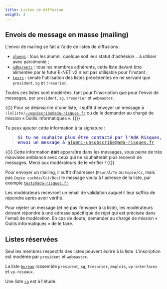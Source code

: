 ```yaml
---
title: Listes de diffusion
weight: 3
---
```


## Envois de message en masse (mailing)

L'envoi de mailing se fait à l'aide de listes de diffusions :

- [`alumni`](mailto:alumni@ada-risques.fr) : tous les alumni, quelque soit leur statut d'adhésion... à utiliser avec parcimonie ;
- [`adherents`](mailto:adherents@ada-risques.fr) : tous les membres adhérents, cette liste devant être alimentée par le futur E-NET v2 n'est pas utilisable pour l'instant ;
- [`tests`](mailto:tests@ada-risques.fr) : simule l'utilisation des listes précédentes en ne servant que `president`, `sg` et `tresorier`.

Toutes ces listes sont modérées, tant pour l'inscription que pour l'envoi de messages, par `president`, `sg`, `tresorier` et `webmaster`.

{{<panel style="info">}}
Pour se désinscrire d'une liste, il suffit d'envoyer un message à <code><i class="text-muted">⟨laliste⟩</i>-unsubscribe@ada-risques.fr</code> ou de le demander au chargé de mission « Outils informatiques ».
{{</panel>}}

Tu peux ajouter cette information à ta signature :
<blockquote class="bg-light small p-3">
    <div style="font-family: monospace; color: rgb(0, 0, 128);">
        <p class="mb-0">Si tu ne souhaite plus être contacté par l'AdA Risques, envoi un message à <a href="mailto:alumni-unsubscribe@ada-risques.fr">alumni-unsubscribe@ada-risques.fr</a></p>
    </div>
</blockquote>

{{<panel style="danger">}}
Cette information **doit** apparaître dans les messages, sous peine de très mauvaise ambiance avec ceux qui ne souhaiterait plus recevoir de messages. Merci aux modérateurs de le vérifier !
{{</panel>}}

Pour envoyer un mailing, il suffit d'adresser (`Pour/À/To` ou `Copie/Cc`, mais pas `Copie cachée/Cci/Bcc`) le message voulu à l'adresse de la liste, par exemple [`tests@ada-risques.fr`](mailto:tests@ada-risques.fr).

Les modérateurs recevront un email de validation auquel il leur suffira de répondre après avoir vérifié.

Pour rejeter un message (et ne pas l'envoyer à la liste), les modérateurs doivent répondre à une adresse spécifique de rejet qui est précisée dans l'email de modération. En cas de doute, demander au chargé de mission « Outils informatiques » de le faire.

## Listes réservées

Seul les membres respectifs des listes peuvent écrire à la liste. L'inscription est modérée par `president` et `webmaster`.

La liste [`bureau`](mailto:tests@ada-risques.fr) rassemble `president`, `sg`, `tresorier`, `emplois`, `vp-interfaces` et `vp-reseaux`.

Une liste [`ca`](mailto:tests@ada-risques.fr) est à l'étude.
